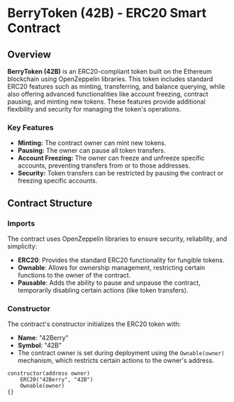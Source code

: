 # BerryToken (42B) - ERC20 Smart Contract

## Overview

**BerryToken (42B)** is an ERC20-compliant token built on the Ethereum blockchain using OpenZeppelin libraries. This token includes standard ERC20 features such as minting, transferring, and balance querying, while also offering advanced functionalities like account freezing, contract pausing, and minting new tokens. These features provide additional flexibility and security for managing the token's operations.

### Key Features

- **Minting:** The contract owner can mint new tokens.
- **Pausing:** The owner can pause all token transfers.
- **Account Freezing:** The owner can freeze and unfreeze specific accounts, preventing transfers from or to those addresses.
- **Security:** Token transfers can be restricted by pausing the contract or freezing specific accounts.

## Contract Structure

### Imports

The contract uses OpenZeppelin libraries to ensure security, reliability, and simplicity:

- **ERC20**: Provides the standard ERC20 functionality for fungible tokens.
- **Ownable**: Allows for ownership management, restricting certain functions to the owner of the contract.
- **Pausable**: Adds the ability to pause and unpause the contract, temporarily disabling certain actions (like token transfers).

### Constructor

The contract's constructor initializes the ERC20 token with:
- **Name**: "42Berry"
- **Symbol**: "42B"
- The contract owner is set during deployment using the `Ownable(owner)` mechanism, which restricts certain actions to the owner's address.

```solidity
constructor(address owner)
    ERC20("42Berry", "42B")
    Ownable(owner)
{}
